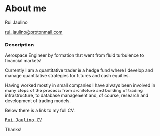 # About me


Rui Jaulino

<a href="rui_jaulino@protonmail.com">rui_jaulino@protonmail.com</a>


### Description

Aerospace Engineer by formation that went from fluid turbulence to financial markets!

Currently I am a quantitative trader in a hedge fund where I develop and manage quantitative strategies for futures and cash equities.

Having worked mostly in small companies I have always been involved in many steps of the process: from architeture and building of trading infrastructure, to database management and, of course, research and development of trading models.  

Below there is a link to my full CV.

<pre>
<a href="https://drive.google.com/file/d/1u7HJP0fNBL8WVN1NZMNVrDYtvLZ6Kz8j/view?usp=sharing">Rui Jaulino CV</a>
</pre>

Thanks!


